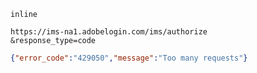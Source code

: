 
`inline`

```
https://ims-na1.adobelogin.com/ims/authorize
&response_type=code
```

```json
{"error_code":"429050","message":"Too many requests"}
```